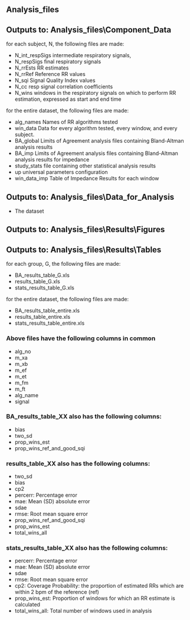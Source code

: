 ## Analysis_files


## Outputs to: Analysis_files\Component_Data

for each subject, N, the following files are made:
- N_int_respSigs      intermediate respiratory signals,
- N_respSigs          final respiratory signals
- N_rrEsts            RR estimates
- N_rrRef             Reference RR values
- N_sqi               Signal Quality Index values
- N_cc                resp signal correlation coefficients     
- N_wins              windows in the respiratory signals on which to perform RR estimation, expressed as start and end time 
    
for the entire dataset, the following files are made:
- alg_names           Names of RR algorithms tested
- win_data            Data for every algorithm tested, every window, and every subject.
- BA_global           Limits of Agreement analysis files containing Bland-Altman analysis results 
- BA_imp              Limits of Agreement analysis files containing Bland-Altman analysis results for impedance
- study_stats         file containing other statistical analysis results
- up                  universal parameters configuration
- win_data_imp        Table of Impedance Results for each window                        



## Outputs to: Analysis_files\Data_for_Analysis

- The dataset


## Outputs to: Analysis_files\Results\Figures

## Outputs to: Analysis_files\Results\Tables

for each group, G, the following files are made:
- BA_results_table_G.xls
- results_table_G.xls
- stats_results_table_G.xls

for the entire dataset, the following files are made:
- BA_results_table_entire.xls
- results_table_entire.xls
- stats_results_table_entire.xls

### Above files have the following columns in common
- alg_no	
- m_xa	
- m_xb	
- m_ef	
- m_et	
- m_fm	
- m_ft	
- alg_name
- signal	

### BA_results_table_XX also has the following columns: 
- bias	
- two_sd	
- prop_wins_est	
- prop_wins_ref_and_good_sqi

### results_table_XX also has the following columns: 
- two_sd	
- bias	
- cp2	
- percerr: Percentage error	    
- mae: Mean (SD) absolute error
- sdae	
- rmse: Root mean square error	
- prop_wins_ref_and_good_sqi	
- prop_wins_est	
- total_wins_all


### stats_results_table_XX also has the following columns: 
- percerr: Percentage error	 	
- mae: Mean (SD) absolute error	
- sdae	
- rmse: Root mean square error		
- cp2: Coverage Probability: the proportion of estimated RRs which are within 2 bpm of the reference (ref)
- prop_wins_est: Proportion of windows for which an RR estimate is calculated
- total_wins_all: Total number of windows used in analysis

